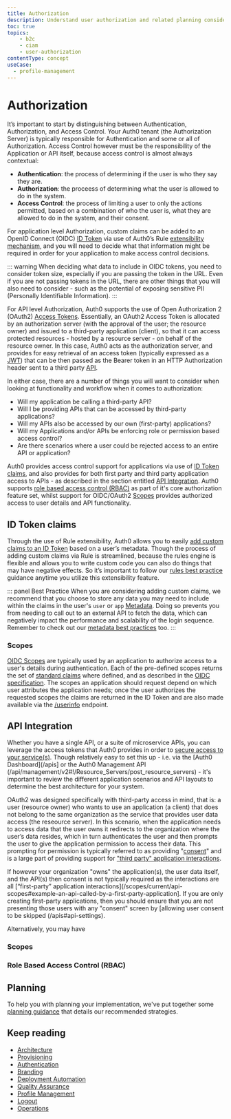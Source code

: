 ```yaml
---
title: Authorization
description: Understand user authorization and related planning considerations for your B2C implementation.
toc: true
topics:
    - b2c
    - ciam
    - user-authorization
contentType: concept
useCase:
  - profile-management
---
```

# Authorization

It’s important to start by distinguishing between Authentication, Authorization, and Access Control. Your Auth0 tenant (the Authorization Server) is typically responsible for Authentication and some or all of Authorization. Access Control however must be the responsibility of the Application or API itself, because access control is almost always contextual: 

* **Authentication**: the process of determining if the user is who they say they are.
* **Authorization**: the proceess of determining what the user is allowed to do in the system.
* **Access Control**: the process of limiting a user to only the actions permitted, based on a combination of who the user is, what they are allowed to do in the system, and their consent.

For application level Authorization, custom claims can be added to an OpenID Connect (OIDC) [ID Token](/tokens/id-token) via use of Auth0’s Rule [extensibility mechanism](#id-token-claims), and you will need to decide what that information might be required in order for your application to make access control decisions.

::: warning
When deciding what data to include in OIDC tokens, you need to consider token size, especially if you are passing the token in the URL. Even if you are not passing tokens in the URL, there are other things that you will also need to consider - such as the potential of exposing sensitive PII (Personally Identifiable Information).
:::

For API level Authorization, Auth0 supports the use of Open Authorization 2 (OAuth2) [Access Tokens](/tokens/overview-access-tokens). Essentially, an OAuth2 Access Token is allocated by an authorization server (with the approval of the user; the resource owner) and issued to a third-party application (client), so that it can access protected resources - hosted by a resource server - on behalf of the resource owner. In this case, Auth0 acts as the authorization server, and provides for easy retrieval of an access token (typically expressed as a [JWT](/jwt)) that can be then passed as the Bearer token in an HTTP Authorization header sent to a third party [API](/api-auth/why-use-access-tokens-to-secure-apis).

In either case, there are a number of things you will want to consider when looking at functionality and workflow when it comes to authorization:

* Will my application be calling a third-party API?
* Will I be providing APIs that can be accessed by third-party applications?
* Will my APIs also be accessed by our own (first-party) applications?
* Will my Applications and/or APIs be enforcing role or permission based access control?
* Are there scenarios where a user could be rejected access to an entire API or application?

Auth0 provides access control support for applications via use of [ID Token claims](#id-token-claims), and also provides for both first party and third party application access to APIs - as described in the section entitled [API Integration](#api-integration). Auth0 supports [role based access control (RBAC)](#role-based-access-control-(rbac)) as part of it's core authorization feature set, whilst support for OIDC/OAuth2 [Scopes](/scopes/current) provides authorized access to user details and API functionality.   

## ID Token claims 

Through the use of Rule extensibility, Auth0 allows you to easily [add custom claims to an ID Token](/architecture-scenarios/implementation/b2c/b2c-authorization#id-token-claims) based on a user’s metadata. Though the process of adding custom claims via Rule is streamlined, because the rules engine is flexible and allows you to write custom code you can also do things that may have negative effects. So it’s important to follow our [rules best practice](/best-practices/rules) guidance anytime you utilize this extensibility feature.

::: panel Best Practice
When you are considering adding custom claims, we recommend that you choose to store any data you may need to include within the claims in the user's `user` or `app` [Metadata](/users/concepts/overview-user-metadata). Doing so prevents you from needing to call out to an external API to fetch the data, which can negatively impact the performance and scalability of the login sequence. Remember to check out our [metadata best practices](architecture-scenarios/implementation/b2c/b2c-profile-mgmt#metadata) too.
:::

### Scopes

[OIDC Scopes](/scopes/current/oidc-scopes) are typically used by an application to authorize access to a user's details during authentication. Each of the pre-defined scopes returns the set of [standard claims](/scopes/current/oidc-scopes#standard-claims) where defined, and as described in the [OIDC specification](https://openid.net/specs/openid-connect-core-1_0.html#StandardClaims). The scopes an application should request depend on which user attributes the application needs; once the user authorizes the requested scopes the claims are returned in the ID Token and are also made available via the [/userinfo](https://auth0.com/docs/api/authentication#get-user-info) endpoint.


## API Integration

Whether you have a single API, or a suite of microservice APIs, you can leverage the access tokens that Auth0 provides in order to [secure access to your service(s)](/api-auth/why-use-access-tokens-to-secure-apis). Though relatively easy to set this up - i.e. via the [Auth0 Dashboard](/apis] or the Auth0 Management API (/api/management/v2#!/Resource_Servers/post_resource_servers) - it's important to review the different application scenarios and API layouts to determine the best architecture for your system.

OAuth2 was designed specifically with third-party access in mind, that is: a user (resource owner) who wants to use an application (a client) that does not belong to the same organization as the service that provides user data access (the reseource server). In this scenario, when the application needs to access data that the user owns it redirects to the organization where the user’s data resides, which in turn authenticates the user and then prompts the user to give the application permission to access their data. This prompting for permission is typically referred to as providing "[consent](/api-auth/user-consent)" and is a large part of providing support for ["third party" application interactions](/scopes/current/api-scopes#example-an-api-called-by-a-third-party-application).

If however your organization "owns" the application(s), the user data itself, and the API(s) then consent is not typically required as the interactions are all [“first-party” application interactions](/scopes/current/api-scopes#example-an-api-called-by-a-first-party-application]. If you are only creating first-party applications, then you should ensure that you are not presenting those users with any "consent" screen by [allowing user consent to be skipped (/apis#api-settings).

Alternatively, you may have 


### Scopes

### Role Based Access Control (RBAC)



## Planning

To help you with planning your implementation, we've put together some [planning guidance](https://drive.google.com/a/auth0.com/file/d/1lQU-uPTfwEi58WJMKL2azUhZhvy9h1IU/view?usp=sharing) that details our recommended strategies.

## Keep reading

* [Architecture](/architecture-scenarios/implementation/b2c/b2c-architecture)
* [Provisioning](/architecture-scenarios/implementation/b2c/b2c-provisioning)
* [Authentication](/architecture-scenarios/implementation/b2c/b2c-authentication)
* [Branding](/architecture-scenarios/implementation/b2c/b2c-branding)
* [Deployment Automation](/architecture-scenarios/implementation/b2c/b2c-deployment)
* [Quality Assurance](/architecture-scenarios/implementation/b2c/b2c-qa)
* [Profile Management](/architecture-scenarios/implementation/b2c/b2c-profile-mgmt)
* [Logout](/architecture-scenarios/implementation/b2c/b2c-logout)
* [Operations](/architecture-scenarios/implementation/b2c/b2c-operations)

